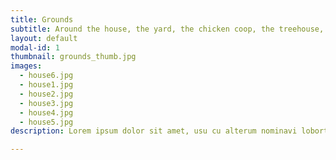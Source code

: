 ```yaml
---
title: Grounds
subtitle: Around the house, the yard, the chicken coop, the treehouse, and the patio.
layout: default
modal-id: 1
thumbnail: grounds_thumb.jpg
images:
  - house6.jpg
  - house1.jpg
  - house2.jpg
  - house3.jpg
  - house4.jpg
  - house5.jpg
description: Lorem ipsum dolor sit amet, usu cu alterum nominavi lobortis. At duo novum diceret. Tantas apeirian vix et, usu sanctus postulant inciderint ut, populo diceret necessitatibus in vim. Cu eum dicam feugiat noluisse.

---
```

